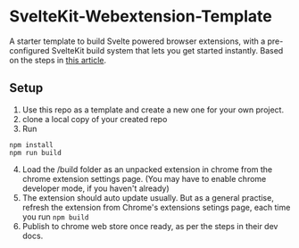 # SvelteKit-Webextension-Template

A starter template to build Svelte powered browser extensions, with a pre-configured SvelteKit build system that lets you get started instantly. Based on the steps in [this article](https://javascript.plainenglish.io/making-a-chrome-extension-with-svelte-2fefb3769c).

## Setup

1. Use this repo as a template and create a new one for your own project.
2. clone a local copy of your created repo
3. Run
``` 
npm install
npm run build
```
4. Load the /build folder as an unpacked extension in chrome from the chrome extension settings page. (You may have to enable chrome developer mode, if you haven't already)
5. The extension should auto update usually. But as a general practise, refresh the extension from Chrome's extensions setings page, each time you run ``` npm build ```
6. Publish to chrome web store once ready, as per the steps in their dev docs.
   

